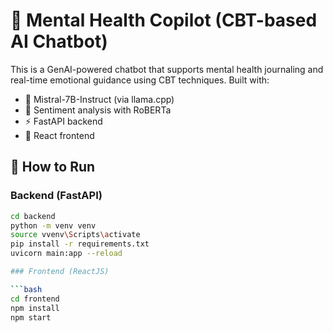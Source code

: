 # 🧠 Mental Health Copilot (CBT-based AI Chatbot)

This is a GenAI-powered chatbot that supports mental health journaling and real-time emotional guidance using CBT techniques. Built with:

- 🧠 Mistral-7B-Instruct (via llama.cpp)
- 🧪 Sentiment analysis with RoBERTa
- ⚡ FastAPI backend
- 💬 React frontend

## 🚀 How to Run

### Backend (FastAPI)

```bash
cd backend
python -m venv venv
source vvenv\Scripts\activate 
pip install -r requirements.txt
uvicorn main:app --reload

### Frontend (ReactJS)

```bash
cd frontend
npm install
npm start

